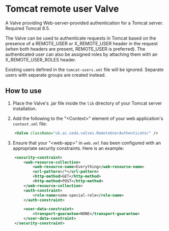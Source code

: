 # Tomcat remote user Valve

A Valve providing Web-server-provided authentication for a Tomcat server. Required Tomcat 8.5.

The Valve can be used to authenticate requests in Tomcat based on the presence of a REMOTE_USER or X_REMOTE_USER header in the
request (when both headers are present, REMOTE_USER is preferred). The authenticated user can also be assigned roles by attaching
them with an X_REMOTE_USER_ROLES header.

Existing users defined in the `tomcat-users.xml` file will be ignored. Separate users with separate groups are created instead.

## How to use

1. Place the Valve's .jar file inside the `lib` directory of your Tomcat server installation.

2. Add the following to the "\<Context\>" element of your web application's `context.xml` file:

```xml
    <Valve className="uk.ac.ceda.valves.RemoteUserAuthenticator" />
```

3. Ensure that your "\<web-app\>" in `web.xml` has been configured with an appropriate security constraints. Here is an example:

```xml
    <security-constraint>
        <web-resource-collection>
            <web-resource-name>Everything</web-resource-name>
            <url-pattern>/*</url-pattern>
            <http-method>GET</http-method>
            <http-method>POST</http-method>
        </web-resource-collection>
        <auth-constraint>
            <role-name>some-special-role</role-name>
        </auth-constraint>

        <user-data-constraint>
            <transport-guarantee>NONE</transport-guarantee>
        </user-data-constraint>
    </security-constraint>
```
